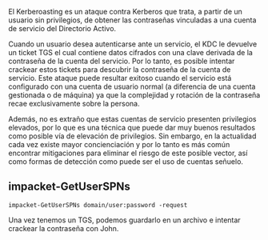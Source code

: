 El Kerberoasting es un ataque contra Kerberos que trata, a partir de un usuario sin privilegios, de obtener las contraseñas vinculadas a una cuenta de servicio del Directorio Activo.

Cuando un usuario desea autenticarse ante un servicio, el KDC le devuelve un ticket TGS el cual contiene datos cifrados con una clave derivada de la contraseña de la cuenta del servicio.
Por lo tanto, es posible intentar crackear estos tickets para descubrir la contraseña de la cuenta de servicio. 
Este ataque puede resultar exitoso cuando el servicio está configurado con una cuenta de usuario normal (a diferencia de una cuenta gestionada o de máquina) ya que la complejidad y rotación de la contraseña recae exclusivamente sobre la persona.

Además, no es extraño que estas cuentas de servicio presenten privilegios elevados, por lo que es una técnica que puede dar muy buenos resultados como posible vía de elevación de privilegios. 
Sin embargo, en la actualidad cada vez existe mayor concienciación y por lo tanto es más común encontrar mitigaciones para eliminar el riesgo de este posible vector, así como formas de detección como puede ser el uso de cuentas señuelo.

## impacket-GetUserSPNs

`impacket-GetUserSPNs domain/user:password -request`

Una vez tenemos un TGS, podemos guardarlo en un archivo e intentar crackear la contraseña con John.
